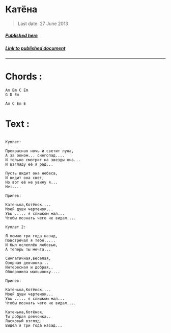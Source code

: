 # Катёна

> Last date: 27 June 2013

##### [Published here](http://vk.com/zimnurov_mf)

##### [Link to published document](https://vk.com/zimnurov_mf?w=wall-52918906_60)

---

# Chords :

    Am Em C Em
    G D Em

    Am C Em E

# Text :

```

Куплет:

Прекрасная ночь и светит луна,
А за окном... снегопад....
И только смотрит на звезды она...
И взгляду её я рад...

Пусть видит она небеса,
И видит она свет,
Но вот её не увижу я...
Нет....

Припев:

Катенька,Котёнок....
Моей души чертенок...
Увы ..... я слишком мал...
Чтобы познать чего не видал....

Куплет 2:

Я помню три года назад,
Повстречал я тебя.....
И был ослеплён любовью,
А теперь ты мечта...

Симпатичная,веселая,
Озорная девчонка...
Интересная и добрая..
Обворожила мальчонку....

Припев:

Катенька,Котёнок....
Моей души чертенок...
Увы ..... я слишком мал...
Чтобы познать чего не видал....

Катенька,Котёнок,
Ты добрая девчонка..
Ласковый взгляд...
Видел я три года назад...

```
